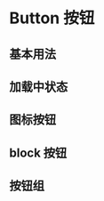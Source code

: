 # Button 按钮


## 基本用法

<Common-Democode title="" description="按钮有四种类型：主按钮、次按钮、虚线按钮、危险按钮。主按钮在同一个操作区域最多出现一次。">
  <button-type-demo />
  <highlight-code slot="codeText" lang="vue">
    <template>
      <div>
        <a-button type="primary">Primary</a-button>
        <a-button>Default</a-button>
        <a-button type="dashed">Dashed</a-button>
        <a-button type="danger">Danger</a-button>
      </div>
    </template>
  </highlight-code>
</Common-Democode>


## 加载中状态

<Common-Democode title="" description="">
  <button-loading-demo />
  <highlight-code slot="codeText" lang="vue">
    <template>
      <div>
        <a-button :loading="loading" @click="loading = !loading">加载中</a-button>
      </div>
    </template>
    <script>
    export default {
      data () {
        return {
          loading: false
        }
      }
    };
    </script>
  </highlight-code>
</Common-Democode>


## 图标按钮

<Common-Democode title="" description="">
  <button-icon-demo />
  <highlight-code slot="codeText" lang="vue">
    <template>
      <div>
        <a-button type="primary" icon="home">Home</a-button>
        <a-button icon="setting">Setting</a-button>
        <a-button icon="download">Download</a-button>
        <a-button icon="upload">Upload</a-button>
      </div>
    </template>
  </highlight-code>
</Common-Democode>


## block 按钮

<Common-Democode title="" description="block属性将使按钮适合其父宽度。">
  <button-block-demo />
  <highlight-code slot="codeText" lang="vue">
    <template>
      <div>
        <a-button block type="primary">Primary</a-button>
        <a-button block>Default</a-button>
        <a-button block type="dashed">Dashed</a-button>
        <a-button block type="danger">Danger</a-button>
      </div>
    </template>
  </highlight-code>
</Common-Democode>


## 按钮组

<Common-Democode title="" description="">
  <button-group-demo />
  <highlight-code slot="codeText" lang="vue">
  </highlight-code>
</Common-Democode>
